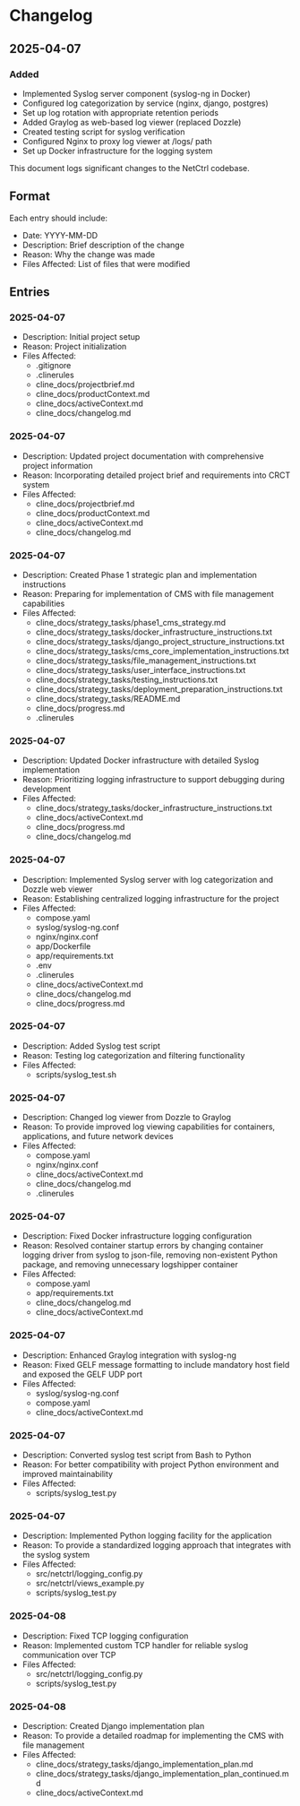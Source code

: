 # Changelog

## 2025-04-07
### Added
- Implemented Syslog server component (syslog-ng in Docker)
- Configured log categorization by service (nginx, django, postgres)
- Set up log rotation with appropriate retention periods
- Added Graylog as web-based log viewer (replaced Dozzle)
- Created testing script for syslog verification
- Configured Nginx to proxy log viewer at /logs/ path
- Set up Docker infrastructure for the logging system

This document logs significant changes to the NetCtrl codebase.

## Format
Each entry should include:
- Date: YYYY-MM-DD
- Description: Brief description of the change
- Reason: Why the change was made
- Files Affected: List of files that were modified

## Entries

### 2025-04-07
- Description: Initial project setup
- Reason: Project initialization
- Files Affected: 
  - .gitignore
  - .clinerules
  - cline_docs/projectbrief.md
  - cline_docs/productContext.md
  - cline_docs/activeContext.md
  - cline_docs/changelog.md

### 2025-04-07
- Description: Updated project documentation with comprehensive project information
- Reason: Incorporating detailed project brief and requirements into CRCT system
- Files Affected: 
  - cline_docs/projectbrief.md
  - cline_docs/productContext.md
  - cline_docs/activeContext.md
  - cline_docs/changelog.md

### 2025-04-07
- Description: Created Phase 1 strategic plan and implementation instructions
- Reason: Preparing for implementation of CMS with file management capabilities
- Files Affected: 
  - cline_docs/strategy_tasks/phase1_cms_strategy.md
  - cline_docs/strategy_tasks/docker_infrastructure_instructions.txt
  - cline_docs/strategy_tasks/django_project_structure_instructions.txt
  - cline_docs/strategy_tasks/cms_core_implementation_instructions.txt
  - cline_docs/strategy_tasks/file_management_instructions.txt
  - cline_docs/strategy_tasks/user_interface_instructions.txt
  - cline_docs/strategy_tasks/testing_instructions.txt
  - cline_docs/strategy_tasks/deployment_preparation_instructions.txt
  - cline_docs/strategy_tasks/README.md
  - cline_docs/progress.md
  - .clinerules

### 2025-04-07
- Description: Updated Docker infrastructure with detailed Syslog implementation
- Reason: Prioritizing logging infrastructure to support debugging during development
- Files Affected: 
  - cline_docs/strategy_tasks/docker_infrastructure_instructions.txt
  - cline_docs/activeContext.md
  - cline_docs/progress.md
  - cline_docs/changelog.md

### 2025-04-07
- Description: Implemented Syslog server with log categorization and Dozzle web viewer
- Reason: Establishing centralized logging infrastructure for the project
- Files Affected: 
  - compose.yaml
  - syslog/syslog-ng.conf
  - nginx/nginx.conf
  - app/Dockerfile
  - app/requirements.txt
  - .env
  - .clinerules
  - cline_docs/activeContext.md
  - cline_docs/changelog.md
  - cline_docs/progress.md

### 2025-04-07
- Description: Added Syslog test script
- Reason: Testing log categorization and filtering functionality
- Files Affected: 
  - scripts/syslog_test.sh

### 2025-04-07
- Description: Changed log viewer from Dozzle to Graylog
- Reason: To provide improved log viewing capabilities for containers, applications, and future network devices
- Files Affected: 
  - compose.yaml
  - nginx/nginx.conf
  - cline_docs/activeContext.md
  - cline_docs/changelog.md
  - .clinerules

### 2025-04-07
- Description: Fixed Docker infrastructure logging configuration
- Reason: Resolved container startup errors by changing container logging driver from syslog to json-file, removing non-existent Python package, and removing unnecessary logshipper container
- Files Affected: 
  - compose.yaml
  - app/requirements.txt
  - cline_docs/changelog.md
  - cline_docs/activeContext.md

### 2025-04-07
- Description: Enhanced Graylog integration with syslog-ng
- Reason: Fixed GELF message formatting to include mandatory host field and exposed the GELF UDP port
- Files Affected: 
  - syslog/syslog-ng.conf
  - compose.yaml
  - cline_docs/activeContext.md

### 2025-04-07
- Description: Converted syslog test script from Bash to Python
- Reason: For better compatibility with project Python environment and improved maintainability
- Files Affected: 
  - scripts/syslog_test.py

### 2025-04-07
- Description: Implemented Python logging facility for the application
- Reason: To provide a standardized logging approach that integrates with the syslog system
- Files Affected: 
  - src/netctrl/logging_config.py
  - src/netctrl/views_example.py
  - scripts/syslog_test.py

### 2025-04-08
- Description: Fixed TCP logging configuration
- Reason: Implemented custom TCP handler for reliable syslog communication over TCP
- Files Affected: 
  - src/netctrl/logging_config.py
  - scripts/syslog_test.py

### 2025-04-08
- Description: Created Django implementation plan
- Reason: To provide a detailed roadmap for implementing the CMS with file management
- Files Affected: 
  - cline_docs/strategy_tasks/django_implementation_plan.md
  - cline_docs/strategy_tasks/django_implementation_plan_continued.md
  - cline_docs/activeContext.md
